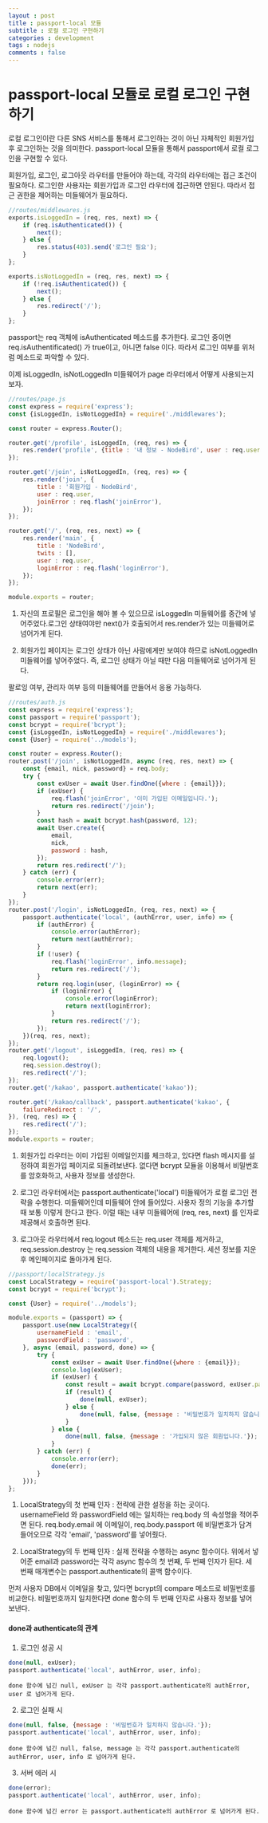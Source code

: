 ```yaml
---
layout : post
title : passport-local 모듈
subtitle : 로컬 로그인 구현하기
categories : development
tags : nodejs
comments : false
---
```


# passport-local 모듈로 로컬 로그인 구현하기
로컬 로그인이란 다른 SNS 서비스를 통해서 로그인하는 것이 아닌 자체적인 회원가입 후 로그인하는 것을 의미한다. passport-local 모듈을 통해서 passport에서 로컬 로그인을 구현할 수 있다.

회원가입, 로그인, 로그아웃 라우터를 만들어야 하는데, 각각의 라우터에는 접근 조건이 필요하다. 로그인한 사용자는 회원가입과 로그인 라우터에 접근하면 안된다. 따라서 접근 권한을 제어하는 미들웨어가 필요하다.

```javascript
//routes/middlewares.js
exports.isLoggedIn = (req, res, next) => {
    if (req.isAuthenticated()) {
        next();
    } else {
        res.status(403).send('로그인 필요');
    }
};

exports.isNotLoggedIn = (req, res, next) => {
    if (!req.isAuthenticated()) {
        next();
    } else {
        res.redirect('/');
    }
};
```
passport는 req 객체에 isAuthenticated 메소드를 추가한다. 로그인 중이면 req.isAuthentificated() 가 true이고, 아니면 false 이다. 따라서 로그인 여부를 위처럼 메소드로 파악할 수 있다.

이제 isLoggedIn, isNotLoggedIn 미들웨어가 page 라우터에서 어떻게 사용되는지 보자.
```javascript
//routes/page.js
const express = require('express');
const {isLoggedIn, isNotLoggedIn} = require('./middlewares');

const router = express.Router();

router.get('/profile', isLoggedIn, (req, res) => {
    res.render('profile', {title : '내 정보 - NodeBird', user : req.user});
});

router.get('/join', isNotLoggedIn, (req, res) => {
    res.render('join', {
        title : '회원가입 - NodeBird',
        user : req.user,
        joinError : req.flash('joinError'),
    });
});

router.get('/', (req, res, next) => {
    res.render('main', {
        title : 'NodeBird',
        twits : [],
        user : req.user,
        loginError : req.flash('loginError'),
    });
});

module.exports = router;
```
1. 자신의 프로필은 로그인을 해야 볼 수 있으므로 isLoggedIn 미들웨어를 중간에 넣어주었다.로그인 상태여야만 next()가 호출되어서 res.render가 있는 미들웨어로 넘어가게 된다.

2. 회원가입 페이지는 로그인 상태가 아닌 사람에게만 보여야 하므로 isNotLoggedIn 미들웨어를 넣어주었다. 즉, 로그인 상태가 아닐 때만 다음 미들웨어로 넘어가게 된다.

팔로잉 여부, 관리자 여부 등의 미들웨어를 만들어서 응용 가능하다.

```javascript
//routes/auth.js
const express = require('express');
const passport = require('passport');
const bcrypt = require('bcrypt');
const {isLoggedIn, isNotLoggedIn} = require('./middlewares');
const {User} = require('../models');

const router = express.Router();
router.post('/join', isNotLoggedIn, async (req, res, next) => {
    const {email, nick, password} = req.body;
    try {
        const exUser = await User.findOne({where : {email}});
        if (exUser) {
            req.flash('joinError', '이미 가입된 이메일입니다.');
            return res.redirect('/join');
        }
        const hash = await bcrypt.hash(password, 12);
        await User.create({
            email,
            nick,
            password : hash,
        });
        return res.redirect('/');
    } catch (err) {
        console.error(err);
        return next(err);
    }
});
router.post('/login', isNotLoggedIn, (req, res, next) => {
    passport.authenticate('local', (authError, user, info) => {
        if (authError) {
            console.error(authError);
            return next(authError);
        }
        if (!user) {
            req.flash('loginError', info.message);
            return res.redirect('/');
        }
        return req.login(user, (loginError) => {
            if (loginError) {
                console.error(loginError);
                return next(loginError);
            }
            return res.redirect('/');
        });
    })(req, res, next);
});
router.get('/logout', isLoggedIn, (req, res) => {
    req.logout();
    req.session.destroy();
    res.redirect('/');
});
router.get('/kakao', passport.authenticate('kakao'));

router.get('/kakao/callback', passport.authenticate('kakao', {
    failureRedirect : '/',
}), (req, res) => {
    res.redirect('/');
});
module.exports = router;
```

1. 회원가입 라우터는 이미 가입된 이메일인지를 체크하고, 있다면 flash 메시지를 설정하여 회원가입 페이지로 되돌려보낸다. 없다면 bcrypt 모듈을 이용해서 비밀번호를 암호화하고, 사용자 정보를 생성한다.

2. 로그인 라우터에서는 passport.authenticate('local') 미들웨어가 로컬 로그인 전략을 수행한다. 미들웨어인데 미들웨어 안에 들어있다. 사용자 정의 기능을 추가할 때 보통 이렇게 한다고 한다. 이럴 때는 내부 미들웨어에 (req, res, next) 를 인자로 제공해서 호출하면 된다.

3. 로그아웃 라우터에서 req.logout 메소드는 req.user 객체를 제거하고, req.session.destroy 는 req.session 객체의 내용을 제거한다. 세션 정보를 지운 후 메인페이지로 돌아가게 된다.

```javascript
//passport/localStrategy.js
const LocalStrategy = require('passport-local').Strategy;
const bcrypt = require('bcrypt');

const {User} = require('../models');

module.exports = (passport) => {
    passport.use(new LocalStrategy({
        usernameField : 'email',
        passwordField : 'password',
    }, async (email, password, done) => {
        try {
            const exUser = await User.findOne({where : {email}});
            console.log(exUser);
            if (exUser) {
                const result = await bcrypt.compare(password, exUser.password);
                if (result) {
                    done(null, exUser);
                } else {
                    done(null, false, {message : '비밀번호가 일치하지 않습니다.'});
                }
            } else {
                done(null, false, {message : '가입되지 않은 회원입니다.'});
            }
        } catch (err) {
            console.error(err);
            done(err);
        }
    }));
};
```
1. LocalStrategy의 첫 번째 인자 : 전략에 관한 설정을 하는 곳이다. usernameField 와 passwordField 에는 일치하는 req.body 의 속성명을 적어주면 된다. req.body.email 에 이메일이, req.body.passport 에 비밀번호가 담겨 들어오므로 각각 'email', 'password'를 넣어줬다.

2. LocalStrategy의 두 번째 인자 : 실제 전략을 수행하는 async 함수이다. 위에서 넣어준 email과 password는 각각 async 함수의 첫 번째, 두 번째 인자가 된다. 세 번째 매개변수는 passport.authenticate의 콜백 함수이다.

먼저 사용자 DB에서 이메일을 찾고, 있다면 bcrypt의 compare 메소드로 비밀번호를 비교한다. 비밀번호까지 일치한다면 done 함수의 두 번째 인자로 사용자 정보를 넣어 보낸다.

#### done과 authenticate의 관계
1. 로그인 성공 시
```javascript
done(null, exUser);
passport.authenticate('local', authError, user, info);
```
    done 함수에 넘긴 null, exUser 는 각각 passport.authenticate의 authError, user 로 넘어가게 된다.

2. 로그인 실패 시
```javascript
done(null, false, {message : '비밀번호가 일치하지 않습니다.'});
passport.authenticate('local', authError, user, info);
```
    done 함수에 넘긴 null, false, message 는 각각 passport.authenticate의 authError, user, info 로 넘어가게 된다.

3. 서버 에러 시
```javascript
done(error);
passport.authenticate('local', authError, user, info);
```
    done 함수에 넘긴 error 는 passport.authenticate의 authError 로 넘어가게 된다.